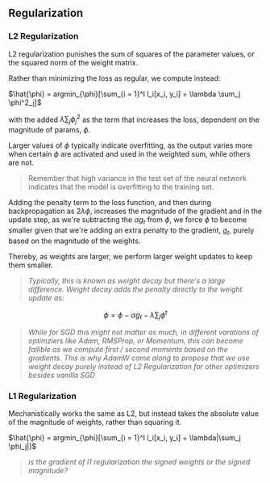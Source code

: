 ## Regularization

### L2 Regularization

L2 regularization punishes the sum of squares of the parameter values, or the squared norm of the weight matrix.

Rather than minimizing the loss as regular, we compute instead:

$\hat{\phi} = argmin_{\phi}[\sum_{i = 1}^I l_i[x_i, y_i] + \lambda \sum_j \phi^2_j]$

with the added $\lambda \sum_j \phi_j^2$ as the term that increases the loss, dependent on the magnitude of params, $\phi$.

Larger values of $\phi$ typically indicate overfitting, as the output varies more when certain $\phi$ are activated and used in the weighted sum, while others are not.

> Remember that high variance in the test set of the neural network indicates that the model is overfitting to the training set.

Adding the penalty term to the loss function, and then during backpropagation as $2\lambda\phi$, increases the magnitude of the gradient and in the update step, as we're subtracting the $\alpha g_t$ from $\phi$, we force $\phi$ to become smaller given that we're adding an extra penalty to the gradient, $g_t$, purely based on the magnitude of the weights.

Thereby, as weights are larger, we perform larger weight updates to keep them smaller.

> *Typically, this is known as weight decay but there's a large difference. Weight decay adds the penalty directly to the weight update as:*

```math

\phi = \phi - \alpha g_t - \lambda \sum_j \phi^t

```

> *While for SGD this might not matter as much, in different varations of optimziers like Adam, RMSProp, or Momentum, this can become fallible as we compute first / second moments based on the gradients. This is why AdamW came along to propose that we use weight decay purely instead of L2 Regularization for other optimizers besides vanilla SGD*

### L1 Regularization

Mechanistically works the same as L2, but instead takes the absolute value of the magnitude of weights, rather than squaring it.

$\hat{\phi} = argmin_{\phi}[\sum_{i = 1}^I l_i[x_i, y_i] + \lambda|\sum_j \phi_j|]$

> *is the gradient of l1 regularization the signed weights or the signed magnitude?*